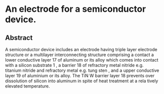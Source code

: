 # An electrode for a semiconductor device.

## Abstract
A semiconductor device includes an electrode having triple layer electrode structure or a multilayer interconnecting structure comprising a contact a lower conductive layer 17 of aluminum or its alloy which comes into contact with a silicon substrate 1 , a barrier 18 of refractory metal nitride e.g. titanium nitride and refractory metal e.g. tung sten , and a upper conductive layer 19 of aluminium or its alloy. The TiN W barrier layer 18 prevents over dissolution of silicon into aluminum in spite of heat treatment at a rela tively elevated temperature.